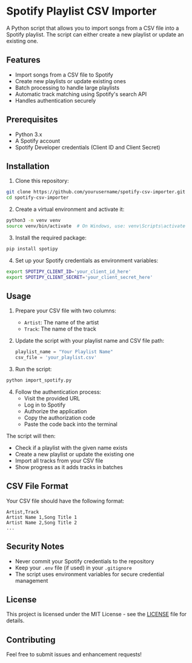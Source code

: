 # Spotify Playlist CSV Importer

A Python script that allows you to import songs from a CSV file into a Spotify playlist. The script can either create a new playlist or update an existing one.

## Features

- Import songs from a CSV file to Spotify
- Create new playlists or update existing ones
- Batch processing to handle large playlists
- Automatic track matching using Spotify's search API
- Handles authentication securely

## Prerequisites

- Python 3.x
- A Spotify account
- Spotify Developer credentials (Client ID and Client Secret)

## Installation

1. Clone this repository:
```bash
git clone https://github.com/yourusername/spotify-csv-importer.git
cd spotify-csv-importer
```

2. Create a virtual environment and activate it:
```bash
python3 -m venv venv
source venv/bin/activate  # On Windows, use: venv\Scripts\activate
```

3. Install the required package:
```bash
pip install spotipy
```

4. Set up your Spotify credentials as environment variables:
```bash
export SPOTIPY_CLIENT_ID='your_client_id_here'
export SPOTIPY_CLIENT_SECRET='your_client_secret_here'
```

## Usage

1. Prepare your CSV file with two columns:
   - `Artist`: The name of the artist
   - `Track`: The name of the track

2. Update the script with your playlist name and CSV file path:
   ```python
   playlist_name = "Your Playlist Name"
   csv_file = 'your_playlist.csv'
   ```

3. Run the script:
```bash
python import_spotify.py
```

4. Follow the authentication process:
   - Visit the provided URL
   - Log in to Spotify
   - Authorize the application
   - Copy the authorization code
   - Paste the code back into the terminal

The script will then:
- Check if a playlist with the given name exists
- Create a new playlist or update the existing one
- Import all tracks from your CSV file
- Show progress as it adds tracks in batches

## CSV File Format

Your CSV file should have the following format:
```csv
Artist,Track
Artist Name 1,Song Title 1
Artist Name 2,Song Title 2
...
```

## Security Notes

- Never commit your Spotify credentials to the repository
- Keep your `.env` file (if used) in your `.gitignore`
- The script uses environment variables for secure credential management

## License

This project is licensed under the MIT License - see the [LICENSE](LICENSE.txt) file for details.

## Contributing

Feel free to submit issues and enhancement requests!
